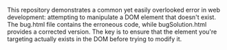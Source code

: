 This repository demonstrates a common yet easily overlooked error in web development: attempting to manipulate a DOM element that doesn't exist. The bug.html file contains the erroneous code, while bugSolution.html provides a corrected version.  The key is to ensure that the element you're targeting actually exists in the DOM before trying to modify it.